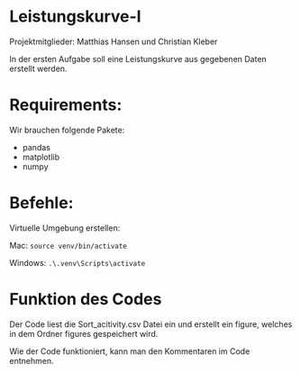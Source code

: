 # Leistungskurve-I
Projektmitglieder:
Matthias Hansen und Christian Kleber

In der ersten Aufgabe soll eine Leistungskurve aus gegebenen Daten erstellt werden.

# Requirements:
Wir brauchen folgende Pakete:
 - pandas
 - matplotlib
 - numpy

# Befehle:

Virtuelle Umgebung erstellen:

Mac:
```source venv/bin/activate```

Windows:
```.\.venv\Scripts\activate```

# Funktion des Codes
Der Code liest die Sort_acitivity.csv Datei ein und erstellt ein figure, welches in dem Ordner figures gespeichert wird.

Wie der Code funktioniert, kann man den Kommentaren im Code entnehmen.